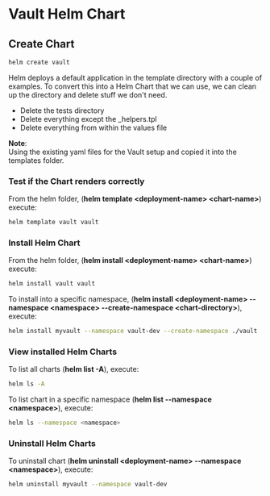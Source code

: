 # Vault Helm Chart

## Create Chart

```bash
helm create vault
```

Helm deploys a default application in the template directory with a couple of examples. To convert this into a Helm Chart that we can use, we can clean up the directory and delete stuff we don't need.

* Delete the tests directory
* Delete everything except the _helpers.tpl
* Delete everything from within the values file

**Note**: </br>
Using the existing yaml files for the Vault setup and copied it into the templates folder.

### Test if the Chart renders correctly

From the helm folder, (**helm template \<deployment-name> \<chart-name>**) execute:

```bash
helm template vault vault
```

### Install Helm Chart

From the helm folder, (**helm install \<deployment-name> \<chart-name>**) execute:

```bash
helm install vault vault
```

To install into a specific namespace, (**helm install \<deployment-name> --namespace \<namespace> --create-namespace \<chart-directory>**), execute: 

```bash
helm install myvault --namespace vault-dev --create-namespace ./vault
```

### View installed Helm Charts

To list all charts (**helm list -A**), execute:
```bash
helm ls -A
```

To list chart in a specific namespace (**helm list --namespace \<namespace>**), execute:

```bash
helm ls --namespace <namespace>
```

### Uninstall Helm Charts

To uninstall chart (**helm uninstall \<deployment-name> --namespace \<namespace>**), execute:

```bash
helm uninstall myvault --namespace vault-dev
```
